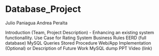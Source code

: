 # Database_Project
Julio Paniagua Andrea Peralta

Introduction (Team, Project Description) - Enhancing an existing system functionallity.
Use Case for Rating System
Business Rules
EERD (full database)
MySQL Queries
Stored Procedure
Web/App Implementation (Optional) or Description of Future Work
MySQL dump
PPT Video (link)
